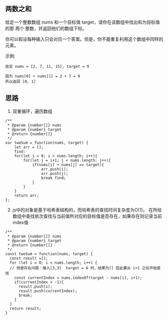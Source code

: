 ## 两数之和
给定一个整数数组 nums 和一个目标值 target，请你在该数组中找出和为目标值的那 两个 整数，并返回他们的数组下标。

你可以假设每种输入只会对应一个答案。但是，你不能重复利用这个数组中同样的元素。

示例:

```
给定 nums = [2, 7, 11, 15], target = 9

因为 nums[0] + nums[1] = 2 + 7 = 9
所以返回 [0, 1]
```

## 思路
1. 双重循环，遍历数组
```
/**
 * @param {number[]} nums
 * @param {number} target
 * @return {number[]}
 */
var twoSum = function(nums, target) {
    let arr = [];
    find:
    for(let i = 0; i < nums.length; i++){
        for(let j = i+1; j < nums.length; j++){
            if(nums[i] + nums[j] == target){
                arr.push(i);
                arr.push(j);
                break find;
            }
        }
    }
    return arr;
};
```
2. js中的对象是基于哈希表结构的，而哈希表的查找时间复杂度为O(1)。 
   在所给数组中查找依次查找与当前值所对应的目标值是否存在，如果存在则记录当前index值
``` 
/**
 * @param {number[]} nums
 * @param {number} target
 * @return {number[]}
 */
const twoSum = function(nums, target) {
  const result =[];
  for (let i = 0; i < nums.length; i++) {
  // 但是存在问题：输入[3,3]  target = 6 时，结果为[] 因此要从 i+1 之后开始查找
    const currentIndex = nums.indexOf(target - nums[i], i+1);
    if(currentIndex > -1){
      result.push(i);
      result.push(currentIndex);
      break;
    }
  }
  return result;
}

```
